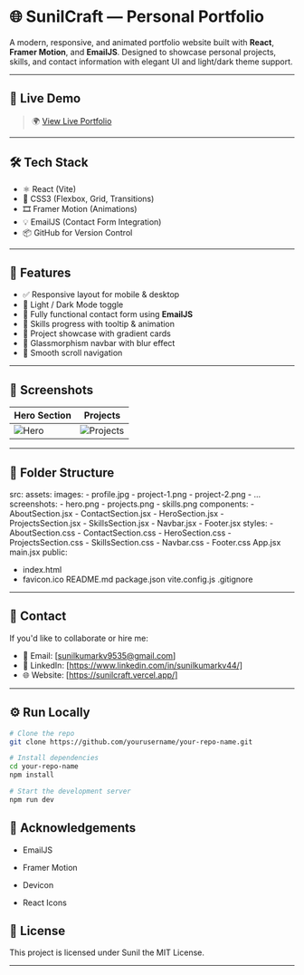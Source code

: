 # 🌐 SunilCraft — Personal Portfolio

A modern, responsive, and animated portfolio website built with **React**, **Framer Motion**, and **EmailJS**. Designed to showcase personal projects, skills, and contact information with elegant UI and light/dark theme support.

---

## 🚀 Live Demo

> 🌍 [View Live Portfolio](https://sunilcraft.vercel.app/)

---

## 🛠️ Tech Stack

- ⚛️ React (Vite)
- 💅 CSS3 (Flexbox, Grid, Transitions)
- 🎞️ Framer Motion (Animations)
- 💡 EmailJS (Contact Form Integration)
- 📦 GitHub for Version Control

---

## 📂 Features

- ✅ Responsive layout for mobile & desktop
- 🌙 Light / Dark Mode toggle
- 💬 Fully functional contact form using **EmailJS**
- 🧠 Skills progress with tooltip & animation
- 🎨 Project showcase with gradient cards
- 🌈 Glassmorphism navbar with blur effect
- 🧭 Smooth scroll navigation

---

## 📸 Screenshots

| Hero Section | Projects |
|--------------|----------|
| ![Hero](./assets/screenshots/hero.png) | ![Projects](./assets/screenshots/projects.png) |

---

## 📁 Folder Structure

src:
  assets:
    images:
      - profile.jpg
      - project-1.png
      - project-2.png
      - ...
    screenshots:
      - hero.png
      - projects.png
      - skills.png
  components:
    - AboutSection.jsx
    - ContactSection.jsx
    - HeroSection.jsx
    - ProjectsSection.jsx
    - SkillsSection.jsx
    - Navbar.jsx
    - Footer.jsx
  styles:
    - AboutSection.css
    - ContactSection.css
    - HeroSection.css
    - ProjectsSection.css
    - SkillsSection.css
    - Navbar.css
    - Footer.css
  App.jsx
  main.jsx
public:
  - index.html
  - favicon.ico
README.md
package.json
vite.config.js
.gitignore



---

## 💌 Contact

If you'd like to collaborate or hire me:

- 📧 Email: [sunilkumarkv9535@gmail.com]
- 💼 LinkedIn: [https://www.linkedin.com/in/sunilkumarkv44/]
- 🌐 Website: [https://sunilcraft.vercel.app/]

---

## ⚙️ Run Locally

```bash
# Clone the repo
git clone https://github.com/yourusername/your-repo-name.git

# Install dependencies
cd your-repo-name
npm install

# Start the development server
npm run dev
```

## 🙌 Acknowledgements
- EmailJS

- Framer Motion

- Devicon

- React Icons

## 📜 License
This project is licensed under Sunil the MIT License.

---

